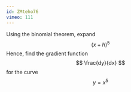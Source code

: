```yaml
---
id: ZMteho76
vimeo: 111
---
```


Using the binomial theorem, expand
$$
(x + h)^5
$$
Hence, find the gradient function
$$
\frac{dy}{dx}
$$
for the curve
$$
y = x^5
$$